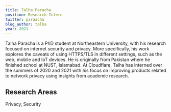 ```yaml
---
title: Talha Paracha
position: Research Intern
twitter: paraacha
blog_author: talha
year: 2021
---
```


Talha Paracha is a PhD student at Northeastern University, with his research focused on internet security and privacy. More specifically, his work explores the caveats of using HTTPS/TLS in different settings, such as the web, mobile and IoT devices. He is originally from Pakistan where he finished school at NUST, Islamabad. At Cloudflare, Talha has interned over the summers of 2020 and 2021 with his focus on improving products related to network privacy using insights from academic research.

## Research Areas 
Privacy, Security
